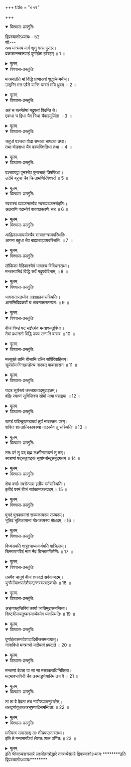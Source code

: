 +++
title = "०५२"

+++

<details open><summary>विश्वास-प्रस्तुतिः</summary>

द्विपञ्चाशोऽध्यायः - 52  
श्रीः---  
अथ मन्त्रमयं मार्गं शृणु वत्स पुरंदर।  
प्रकाशानन्दरूपाहं पूर्णाहंता हरेरहम् ॥ 1 ॥
</details>

<details><summary>मूलम्</summary>

द्विपञ्चाशोऽध्यायः - 52  
श्रीः---  
अथ मन्त्रमयं मार्गं शृणु वत्स पुरंदर।  
प्रकाशानन्दरूपाहं पूर्णाहंता हरेरहम् ॥ 1 ॥
</details>

<details open><summary>विश्वास-प्रस्तुतिः</summary>

मन्त्रमातेति मां विद्धि प्राणाख्यां शुद्धचिन्मयीम्।  
उद्यन्ति मत्त एवैते यान्ति चास्तं मयि ध्रुवम् ॥ 2 ॥
</details>

<details><summary>मूलम्</summary>

मन्त्रमातेति मां विद्धि प्राणाख्यां शुद्धचिन्मयीम्।  
उद्यन्ति मत्त एवैते यान्ति चास्तं मयि ध्रुवम् ॥ 2 ॥
</details>

<details open><summary>विश्वास-प्रस्तुतिः</summary>

अहं च बलमेतेषां मद्रूपत्वं विदन्ति ते।  
एकधा च द्विधा चैव त्रिधा चैवाहमूर्जिता ॥ 3 ॥
</details>

<details><summary>मूलम्</summary>

अहं च बलमेतेषां मद्रूपत्वं विदन्ति ते।  
एकधा च द्विधा चैव त्रिधा चैवाहमूर्जिता ॥ 3 ॥
</details>

<details open><summary>विश्वास-प्रस्तुतिः</summary>

चतुर्धा पञ्चधा षोढा सप्तधा चाष्टधा तथा।  
तथा षोडशधा चैव पञ्चविंशतिधा तथा ॥ 4 ॥
</details>

<details><summary>मूलम्</summary>

चतुर्धा पञ्चधा षोढा सप्तधा चाष्टधा तथा।  
तथा षोडशधा चैव पञ्चविंशतिधा तथा ॥ 4 ॥
</details>

<details open><summary>विश्वास-प्रस्तुतिः</summary>

पञ्चाशद्धा पुनश्चैव पुनश्चाहं त्रिषष्टिधा।  
उदेमि बहुधा चैव चिन्तामणिरिवेश्वरी ॥ 5 ॥
</details>

<details><summary>मूलम्</summary>

पञ्चाशद्धा पुनश्चैव पुनश्चाहं त्रिषष्टिधा।  
उदेमि बहुधा चैव चिन्तामणिरिवेश्वरी ॥ 5 ॥
</details>

<details open><summary>विश्वास-प्रस्तुतिः</summary>

स्वराश्च व्यञ्जनाश्चैव स्वरव्यञ्जनसंहतिः।  
अक्षराणि पदान्येवं वाक्यप्रकरणैः सह ॥ 6 ॥
</details>

<details><summary>मूलम्</summary>

स्वराश्च व्यञ्जनाश्चैव स्वरव्यञ्जनसंहतिः।  
अक्षराणि पदान्येवं वाक्यप्रकरणैः सह ॥ 6 ॥
</details>

<details open><summary>विश्वास-प्रस्तुतिः</summary>

आह्निकाध्याययोश्चैव शास्रतन्त्रव्यवस्थितिः।  
आगमा बहुधा चैव बाह्याबाह्यव्यवस्थितिः ॥ 7 ॥
</details>

<details><summary>मूलम्</summary>

आह्निकाध्याययोश्चैव शास्रतन्त्रव्यवस्थितिः।  
आगमा बहुधा चैव बाह्याबाह्यव्यवस्थितिः ॥ 7 ॥
</details>

<details open><summary>विश्वास-प्रस्तुतिः</summary>

लौकिका वैदिकाश्चैवं भाषाश्च विविधास्तथा।  
मन्त्ररूपमिदं विद्धि सर्वं मद्रूपवेदिनाम् ॥ 8 ॥
</details>

<details><summary>मूलम्</summary>

लौकिका वैदिकाश्चैवं भाषाश्च विविधास्तथा।  
मन्त्ररूपमिदं विद्धि सर्वं मद्रूपवेदिनाम् ॥ 8 ॥
</details>

<details open><summary>विश्वास-प्रस्तुतिः</summary>

भावनातारतम्येन ग्राह्यग्राहकसंस्थितिः।  
आसत्तिविप्रकर्षौ च भावनातारतम्यतः ॥ 9 ॥
</details>

<details><summary>मूलम्</summary>

भावनातारतम्येन ग्राह्यग्राहकसंस्थितिः।  
आसत्तिविप्रकर्षौ च भावनातारतम्यतः ॥ 9 ॥
</details>

<details open><summary>विश्वास-प्रस्तुतिः</summary>

बीजं पिण्डं पदं संज्ञेत्येवं मन्त्राश्चतुर्विधाः।  
तेषां प्रधानतो विद्धि पञ्च रत्नानि वासव ॥ 10 ॥
</details>

<details><summary>मूलम्</summary>

बीजं पिण्डं पदं संज्ञेत्येवं मन्त्राश्चतुर्विधाः।  
तेषां प्रधानतो विद्धि पञ्च रत्नानि वासव ॥ 10 ॥
</details>

<details open><summary>विश्वास-प्रस्तुतिः</summary>

मत्सूक्ते तानि बीजानि दध्नि सर्पिरिवाहितम्।  
सूर्यसोमाग्निखण्डोत्थं नादवत् पाकशासन ॥ 11 ॥
</details>

<details><summary>मूलम्</summary>

मत्सूक्ते तानि बीजानि दध्नि सर्पिरिवाहितम्।  
सूर्यसोमाग्निखण्डोत्थं नादवत् पाकशासन ॥ 11 ॥
</details>

<details open><summary>विश्वास-प्रस्तुतिः</summary>

यदत्र सूर्यरूपं तज्जाग्रत्पदमुदाहृतम्।  
वह्निः स्वाप्नं सुषिप्तिश्च सोमो माया पराह्वया ॥ 12 ॥
</details>

<details><summary>मूलम्</summary>

यदत्र सूर्यरूपं तज्जाग्रत्पदमुदाहृतम्।  
वह्निः स्वाप्नं सुषिप्तिश्च सोमो माया पराह्वया ॥ 12 ॥
</details>

<details open><summary>विश्वास-प्रस्तुतिः</summary>

खण्डं यदिन्दुखण्डाख्यं तुर्यं नादस्ततः परम्।  
शक्तिः शान्तात्मिकावस्था नादस्यैव तु संस्थितिः ॥ 13 ॥
</details>

<details><summary>मूलम्</summary>

खण्डं यदिन्दुखण्डाख्यं तुर्यं नादस्ततः परम्।  
शक्तिः शान्तात्मिकावस्था नादस्यैव तु संस्थितिः ॥ 13 ॥
</details>

<details open><summary>विश्वास-प्रस्तुतिः</summary>

ततः परं तु यद्‌ ब्रह्म लक्ष्मीनारायणं तु तत्।  
स्वराणां षट्‌चतुःषट्‌कं सूर्याग्नीन्दुसमुद्गतम् ॥ 14 ॥
</details>

<details><summary>मूलम्</summary>

ततः परं तु यद्‌ ब्रह्म लक्ष्मीनारायणं तु तत्।  
स्वराणां षट्‌चतुःषट्‌कं सूर्याग्नीन्दुसमुद्गतम् ॥ 14 ॥
</details>

<details open><summary>विश्वास-प्रस्तुतिः</summary>

शेषा वर्णाः स्वरोत्पन्ना इतीयं वर्णसंस्थितिः।  
इतीदं परमं बीजं सर्वकामफलप्रदम् ॥ 15 ॥
</details>

<details><summary>मूलम्</summary>

शेषा वर्णाः स्वरोत्पन्ना इतीयं वर्णसंस्थितिः।  
इतीदं परमं बीजं सर्वकामफलप्रदम् ॥ 15 ॥
</details>

<details open><summary>विश्वास-प्रस्तुतिः</summary>

पुत्रदं पुत्रकामानां राज्यकामस्य राज्यदम्।  
भूतिदं भूतिकामानां मोक्षकामस्य मोक्षदम् ॥ 16 ॥
</details>

<details><summary>मूलम्</summary>

पुत्रदं पुत्रकामानां राज्यकामस्य राज्यदम्।  
भूतिदं भूतिकामानां मोक्षकामस्य मोक्षदम् ॥ 16 ॥
</details>

<details open><summary>विश्वास-प्रस्तुतिः</summary>

विध्वंसयति शत्रूंश्चाप्याकर्षयति वाञ्छितम्।  
चिन्तामणरिदं नाम नैव चिन्तामणिर्मणिः ॥ 17 ॥
</details>

<details><summary>मूलम्</summary>

विध्वंसयति शत्रूंश्चाप्याकर्षयति वाञ्छितम्।  
चिन्तामणरिदं नाम नैव चिन्तामणिर्मणिः ॥ 17 ॥
</details>

<details open><summary>विश्वास-प्रस्तुतिः</summary>

तस्यैव चानुगं बीजं शकाद्यं सर्वकामदम्।  
युग्मैर्मायाक्षरादेशैराद्यन्तस्वरषट्‌कयोः ॥ 18 ॥
</details>

<details><summary>मूलम्</summary>

तस्यैव चानुगं बीजं शकाद्यं सर्वकामदम्।  
युग्मैर्मायाक्षरादेशैराद्यन्तस्वरषट्‌कयोः ॥ 18 ॥
</details>

<details open><summary>विश्वास-प्रस्तुतिः</summary>

अङ्गक्लृप्तिरियं कार्या जातिमुद्रासमन्विता।  
शिष्टबीजचतुष्कस्याप्येवमेव व्यवस्थितिः ॥ 19 ॥
</details>

<details><summary>मूलम्</summary>

अङ्गक्लृप्तिरियं कार्या जातिमुद्रासमन्विता।  
शिष्टबीजचतुष्कस्याप्येवमेव व्यवस्थितिः ॥ 19 ॥
</details>

<details open><summary>विश्वास-प्रस्तुतिः</summary>

पूर्णाहंतासमावेशादादिबीजसमन्वयात्।  
नानाविधो मन्त्रगणो मदीयत्वं प्रपद्यते ॥ 20 ॥
</details>

<details><summary>मूलम्</summary>

पूर्णाहंतासमावेशादादिबीजसमन्वयात्।  
नानाविधो मन्त्रगणो मदीयत्वं प्रपद्यते ॥ 20 ॥
</details>

<details open><summary>विश्वास-प्रस्तुतिः</summary>

मन्त्राणां देवता या सा सा मच्छक्त्यधिनिष्ठिता।  
मद्भावभाविनी चैव तस्माद्ध्येयास्मि तत्र वै ॥ 21 ॥
</details>

<details><summary>मूलम्</summary>

मन्त्राणां देवता या सा सा मच्छक्त्यधिनिष्ठिता।  
मद्भावभाविनी चैव तस्माद्ध्येयास्मि तत्र वै ॥ 21 ॥
</details>

<details open><summary>विश्वास-प्रस्तुतिः</summary>

तां तां वै देवतां तत्र नारीरूपामनुस्मरेत्।  
तत्तद्वर्णायुधाकारभूषणादिसमन्विताः ॥ 22 ॥
</details>

<details><summary>मूलम्</summary>

तां तां वै देवतां तत्र नारीरूपामनुस्मरेत्।  
तत्तद्वर्णायुधाकारभूषणादिसमन्विताः ॥ 22 ॥
</details>

<details open><summary>विश्वास-प्रस्तुतिः</summary>

मदीयत्वं समासाद्य ताः शीघ्रफलदास्तथा।  
इति ते मन्त्रमार्गोऽयं लेशतः शक्र वर्णितः ॥ 23 ॥
</details>

<details><summary>मूलम्</summary>

मदीयत्वं समासाद्य ताः शीघ्रफलदास्तथा।  
इति ते मन्त्रमार्गोऽयं लेशतः शक्र वर्णितः ॥ 23 ॥
</details>
इति श्रीपाञ्चरात्रसारे लक्ष्मीतन्त्रोद्धारे तन्त्रार्थसंग्रहे द्विपञ्चाशोऽध्यायः  
********इति द्विपञ्चाशोऽध्यायः********